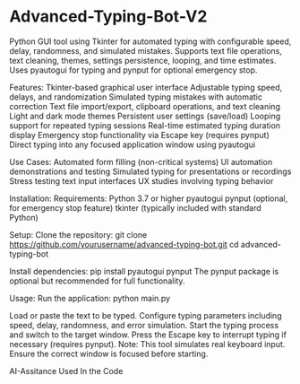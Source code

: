 # Advanced-Typing-Bot-V2
Python GUI tool using Tkinter for automated typing with configurable speed, delay, randomness, and simulated mistakes. Supports text file operations, text cleaning, themes, settings persistence, looping, and time estimates. Uses pyautogui for typing and pynput for optional emergency stop.

Features:
  Tkinter-based graphical user interface
  Adjustable typing speed, delays, and randomization
  Simulated typing mistakes with automatic correction
  Text file import/export, clipboard operations, and text cleaning
  Light and dark mode themes
  Persistent user settings (save/load)
  Looping support for repeated typing sessions
  Real-time estimated typing duration display
  Emergency stop functionality via Escape key (requires pynput)
  Direct typing into any focused application window using pyautogui

Use Cases:
  Automated form filling (non-critical systems)
  UI automation demonstrations and testing
  Simulated typing for presentations or recordings
  Stress testing text input interfaces
  UX studies involving typing behavior

Installation:
  Requirements:
    Python 3.7 or higher
    pyautogui
    pynput (optional, for emergency stop feature)
    tkinter (typically included with standard Python)

  Setup:
    Clone the repository:
    git clone https://github.com/yourusername/advanced-typing-bot.git
    cd advanced-typing-bot
    
  Install dependencies:
    pip install pyautogui pynput
    The pynput package is optional but recommended for full functionality.

Usage:
  Run the application:
    python main.py
    
  Load or paste the text to be typed.
  Configure typing parameters including speed, delay, randomness, and error simulation.
  Start the typing process and switch to the target window.
  Press the Escape key to interrupt typing if necessary (requires pynput).
  Note: This tool simulates real keyboard input. Ensure the correct window is focused before starting.

AI-Assitance Used In the Code

